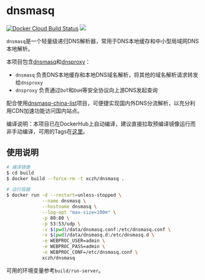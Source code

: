# dnsmasq

[![Docker Cloud Build Status](https://img.shields.io/docker/cloud/build/xczh/dnsmasq)](https://hub.docker.com/r/xczh/dnsmasq/tags)
[![](https://images.microbadger.com/badges/image/xczh/dnsmasq.svg)](https://microbadger.com/images/xczh/dnsmasq)

`dnsmasq`是一个轻量级递归DNS解析器，常用于DNS本地缓存和中小型局域网DNS本地解析。

本项目包含[dnsmasq](http://www.thekelleys.org.uk/dnsmasq/)和[dnsproxy](https://github.com/AdguardTeam/dnsproxy)：
 - `dnsmasq` 负责DNS本地缓存和本地DNS域名解析，将其他的域名解析请求转发给`dnsproxy`
 - `dnsproxy` 负责通过`DoT`和`DoH`等安全协议向上游DNS发起查询

配合使用[dnsmasq-china-list](https://github.com/felixonmars/dnsmasq-china-list)项目，可便捷实现国内外DNS分流解析，以充分利用CDN加速功能访问国内站点。

编译说明：本项目已在DockerHub上自动编译，建议直接拉取预编译镜像运行而非手动编译，可用的Tags在[这里](https://hub.docker.com/r/xczh/dnsmasq/tags)。

## 使用说明

```sh
# 编译镜像
$ cd build
$ docker build --force-rm -t xczh/dnsmasq .

# 运行容器
$ docker run -d --restart=unless-stopped \
             --name dnsmasq \
             --hostname dnsmasq \
             --log-opt "max-size=100m" \
             -p 80:80 \
             -p 53:53/udp \
             -v $(pwd)/data/dnsmasq.conf:/etc/dnsmasq.conf \
             -v $(pwd)/data/dnsmasq.d:/etc/dnsmasq.d \
             -e WEBPROC_USER=admin \
             -e WEBPROC_PASS=admin \
             -e WEBPROC_CONF=/etc/dnsmasq.conf \
             xczh/dnsmasq
```

可用的环境变量参考`build/run-server`。
